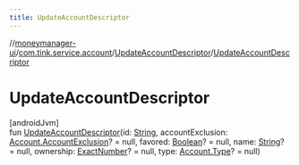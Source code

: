 ```yaml
---
title: UpdateAccountDescriptor
---
```

//[moneymanager-ui](../../../index.html)/[com.tink.service.account](../index.html)/[UpdateAccountDescriptor](index.html)/[UpdateAccountDescriptor](-update-account-descriptor.html)



# UpdateAccountDescriptor



[androidJvm]\
fun [UpdateAccountDescriptor](-update-account-descriptor.html)(id: [String](https://kotlinlang.org/api/latest/jvm/stdlib/kotlin/-string/index.html), accountExclusion: [Account.AccountExclusion](../../com.tink.model.account/-account/-account-exclusion/index.html)? = null, favored: [Boolean](https://kotlinlang.org/api/latest/jvm/stdlib/kotlin/-boolean/index.html)? = null, name: [String](https://kotlinlang.org/api/latest/jvm/stdlib/kotlin/-string/index.html)? = null, ownership: [ExactNumber](../../com.tink.model.misc/-exact-number/index.html)? = null, type: [Account.Type](../../com.tink.model.account/-account/-type/index.html)? = null)




